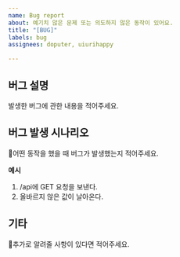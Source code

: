 ```yaml
---
name: Bug report
about: 예기치 않은 문제 또는 의도하지 않은 동작이 있어요.
title: "[BUG]"
labels: bug
assignees: doputer, uiurihappy

---
```


## 버그 설명

발생한 버그에 관한 내용을 적어주세요.

## 버그 발생 시나리오

어떤 동작을 했을 때 버그가 발생했는지 적어주세요.

**예시**
1. /api에 GET 요청을 보낸다.
2. 올바르지 않은 값이 날아온다.

## 기타

추가로 알려줄 사항이 있다면 적어주세요.
